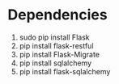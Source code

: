 # Dependencies
1. sudo pip install Flask
2. pip install flask-restful
3. pip install Flask-Migrate
4. pip install sqlalchemy
5. pip install flask-sqlalchemy